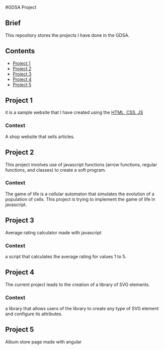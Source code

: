 #GDSA Project



## Brief
This repository stores the projects I have done in the GDSA.

## Contents

- [Project 1](#0x01-getting-started)
- [Project 2](#0x1J-javascript-functions)
- [Project 3](#0x2J-javascript-rating-calculator)
- [Project 4](#0x3J-javascript-svg-library)
- [Project 5](#0x4J-angular-album-store)

## Project 1

it is a sample website that I have created using the [HTML, CSS, JS](https://www.w3schools.com/html/html_intro.asp)

### Context
A shop website that sells articles.

## Project 2

This project involves use of javascript functions (arrow functions, regular functions, and classes)
to create a soft program.

### Context
The game of life is a cellular automaton that simulates the evolution of a population of cells.
This project is trying to implement the game of life in javascript.

## Project 3

Average rating calculator made with javascript

### Context

a script that calculates the average rating for values 1 to 5.

## Project 4

The current project leads to the creation of a library of SVG elements.

### Context

a library that allows users of the library to create any type of SVG element and configure its attributes.

## Project 5

Album store page made with angular


